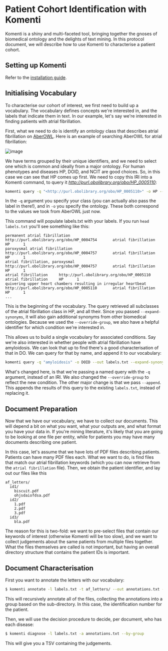 # Patient Cohort Identification with Komenti

Komenti is a shiny and multi-faceted tool, bringing together the gnoses of biomedical ontology and the delights of text mining. In this protocol document, we will describe how to use Komenti to characterise a patient cohort. 

## Setting up Komenti

Refer to the [installation guide](https://github.com/reality/komenti_guide/blob/master/installation.md).

## Initialising Vocabulary

To characterise our cohort of interest, we first need to build up a vocabulary. The vocabulary defines concepts we're interested in, and the labels that indicate them in text. In our example, let's say we're interested in finding patients with atrial fibrillation.

First, what we need to do is identify an ontology class that describes atrial fibrillation on [AberOWL](https://aber-owl.net). Here is an example of searching AberOWL for atrial fibrillation: 

![image](https://user-images.githubusercontent.com/223469/87681045-10ca8e80-c776-11ea-92b7-b145f7db8a06.png)

We have terms grouped by their unique identifiers, and we need to select one which is common and ideally from a major ontology. For human phenotypes and diseases HP, DOID, and NCIT are good choices. So, in this case we can see that HP comes up first. We need to copy this IRI into a Komenti command, to query it *<http://purl.obolibrary.org/obo/HP_0005110>*:

```bash
komenti query -q "<http://purl.obolibrary.org/obo/HP_0005110>" -o HP --out labels.txt --expand-synonyms --override-group "atrial fibrillation"
```

In the `-q` argument you specify your class (you can actually also pass the label in there!), and in `-o` you specify the ontology. These both correspond to the values we took from AberOWL just now.

This command will populate labels.txt with your labels. If you run `head labels.txt` you'll see something like this:

```tsv
permanent atrial fibrillation   http://purl.obolibrary.org/obo/HP_0004754       atrial fibrillation     HP      1
paroxysmal atrial fibrillation  http://purl.obolibrary.org/obo/HP_0004757       atrial fibrillation     HP      1
atrial fibrillation, paroxysmal http://purl.obolibrary.org/obo/HP_0004757       atrial fibrillation     HP      1
atrial fibrillation     http://purl.obolibrary.org/obo/HP_0005110       atrial fibrillation     HP      1
quivering upper heart chambers resulting in irregular heartbeat http://purl.obolibrary.org/obo/HP_0005110       atrial fibrillation     HP      1
...
```

This is the beginning of the vocabulary. The query retrieved all subclasses of the atrial fibrillation class in HP, and all their. Since you passed `--expand-synonyms`, it will also gain additional synonyms from other biomedical ontologies. Because we used the `--override-group`, we also have a helpful identifier for which condition we're interested in.

This allows us to build a single vocabulary for associated conditions. Say we're also interested in whether people with atrial fibrillation have amyloidosis. We can look that up to find there's a good characterisation of that in DO. We can query for that by name, and append it to our vocabulary:

```bash
komenti query -q "amyloidosis" -o DOID --out labels.txt --expand-synonyms --override-group "amyloidosis" --append
```

What's changed here, is that we're passing a named query with the `-q` argument, instead of an IRI. We also changed the `--override-group` to reflect the new condition. The other major change is that we pass `--append`. This appends the results of this query to the existing `labels.txt`, instead of replacing it.


## Document Preparation

Now that we have our vocabulary, we have to collect our documents. This will depend a bit on what you want, what your outputs are, and what format you have your data in. If you're mining literature, it's likely that you are going to be looking at one file per entity, while for patients you may have many documents describing one patient. 

In this case, let's assume that we have lots of PDF files describing patients. Patients can have many PDF files each. What we want to do, is find files that match our atrial fibrillation keywords (which you can now retrieve from the `atrial fibrillation` file). Then, we obtain the patient identifier, and lay out our files like this

```
af_letters/
  id1/
    biscuit.pdf
    ohjsdaiofdsa.pdf
  id2/
    1.pdf
    2.pdf
    3.pdf
  id3/
    bla.pdf
```

The reason for this is two-fold: we want to pre-select files that contain our keywords of interest (otherwise Komenti will be too slow), and we want to collect judgements about the same patients from multiple files together. What the files themselves are called is not important, but having an overall directory structure that contains the patient IDs is important.

## Document Characterisation

First you want to annotate the letters with our vocabulary:

```bash
$ komenti annotate -l labels.txt -t af_letters/ --out annotations.txt --group-directory-files
```

This will recursively annotate all of the files, collecting the annotations into a group based on the sub-directory. In this case, the identification number for the patient.

Then, we will use the decision procedure to decide, per document, who has each disease:

```bash
$ komenti diagnose -l labels.txt -a annotations.txt --by-group
```

This will give you a TSV containing the judgements.


